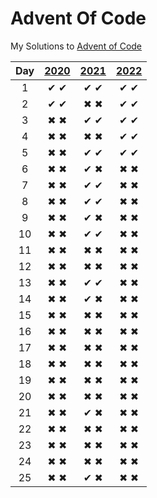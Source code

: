 # Advent Of Code
My Solutions to [Advent of Code](https://adventofcode.com/)

| Day | [2020](https://adventofcode.com/2020/day/1)  | [2021](https://adventofcode.com/2021/day/1) |[2022](https://adventofcode.com/2022/day/1) |
|:---:|:---:|:---:|:---:|
| 1   | ✔ ✔ | ✔ ✔ | ✔ ✔ | 
| 2   | ✔ ✔ | ✖ ✖ | ✔ ✔ |
| 3   | ✖ ✖ | ✔ ✔ | ✔ ✔ | 
| 4   | ✖ ✖ | ✖ ✖ | ✔ ✔ | 
| 5   | ✖ ✖ | ✔ ✔ | ✔ ✔ | 
| 6   | ✖ ✖ | ✔ ✖ | ✖ ✖ | 
| 7   | ✖ ✖ | ✔ ✔ | ✖ ✖ | 
| 8   | ✖ ✖ | ✔ ✔ | ✖ ✖ | 
| 9   | ✖ ✖ | ✔ ✖ | ✖ ✖ | 
| 10  | ✖ ✖ | ✔ ✔ | ✖ ✖ | 
| 11  | ✖ ✖ | ✖ ✖ | ✖ ✖ | 
| 12  | ✖ ✖ | ✖ ✖ | ✖ ✖ | 
| 13  | ✖ ✖ | ✔ ✔ | ✖ ✖ | 
| 14  | ✖ ✖ | ✔ ✖ | ✖ ✖ | 
| 15  | ✖ ✖ | ✖ ✖ | ✖ ✖ | 
| 16  | ✖ ✖ | ✖ ✖ | ✖ ✖ | 
| 17  | ✖ ✖ | ✖ ✖ | ✖ ✖ | 
| 18  | ✖ ✖ | ✖ ✖ | ✖ ✖ | 
| 19  | ✖ ✖ | ✖ ✖ | ✖ ✖ | 
| 20  | ✖ ✖ | ✖ ✖ | ✖ ✖ | 
| 21  | ✖ ✖ | ✔ ✖ | ✖ ✖ | 
| 22  | ✖ ✖ | ✖ ✖ | ✖ ✖ | 
| 23  | ✖ ✖ | ✖ ✖ | ✖ ✖ | 
| 24  | ✖ ✖ | ✖ ✖ | ✖ ✖ | 
| 25  | ✖ ✖ | ✔ ✖ | ✖ ✖ | 